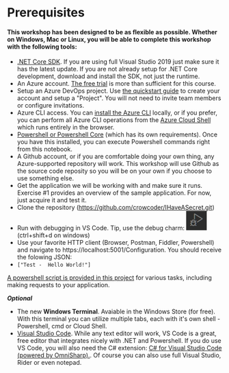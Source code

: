 # Prerequisites

#### This workshop has been designed to be as flexible as possible. Whether on Windows, Mac or Linux, you will be able to complete this workshop with the following tools:

* [.NET Core SDK](https://dotnet.microsoft.com/download/dotnet-core/3.1). If you are using full Visual Studio 2019 just make sure it has the latest update. If you are not already setup for .NET Core development, download and install the SDK, not just the runtime.
* An Azure account. [The free trial](https://azure.microsoft.com/en-us/free/) is more than sufficient for this course.
* Setup an Azure DevOps project. Use [the quickstart guide](https://docs.microsoft.com/en-us/azure/devops/user-guide/sign-up-invite-teammates?view=azure-devops) to create your account and setup a "Project". You will not need to invite team members or configure invitations.
* Azure CLI access. You can [install the Azure CLI](https://docs.microsoft.com/en-us/cli/azure/install-azure-cli?view=azure-cli-latest) locally, or if you prefer, you can perform all Azure CLI operations from the [Azure Cloud Shell](https://shell.azure.com) which runs entirely in the browser. 
* [Powershell or Powershell Core](https://docs.microsoft.com/en-us/powershell/azure/install-az-ps?view=azps-3.0.0) (which has its own requirements). Once you have this installed, you can execute Powershell commands right from this notebook.
* A Github account, or if you are comfortable doing your own thing, any Azure-supported repository will work. This workshop will use Github as the source code reposity so you will be on your own if you choose to use something else.
* Get the application we will be working with and make sure it runs. Exercise #1 provides an overview of the sample application. For now, just acquire it and test it.
 * Clone the repository (https://github.com/crowcoder/IHaveASecret.git)
 * Run with debugging in VS Code. Tip, use the debug charm: ![debug charm](.\img\debug.png) (ctrl+shift+d on windows)
 * Use your favorite HTTP client (Browser, Postman, Fiddler, Powershell) and navigate to https://localhost:5001/Configuration. You should receive the folowing  JSON:
  * `["Test -  Hello World!"]`

  [A powershell script is provided in this project](../scripts/workshop.ps1) for various tasks, including making requests to your application.
 
***Optional***
* The new **Windows Terminal**. Avaiable in the Windows Store (for free). With this terminal you can utilize multiple tabs, each with it's own shell - Powershell, cmd or Cloud Shell.
* [Visual Studio Code](https://code.visualstudio.com/). While any text editor will work, VS Code is a great, free editor that integrates nicely with .NET and Powershell. If you do use VS Code, you will also need the C# extension: [C# for Visual Studio Code (powered by OmniSharp).](https://marketplace.visualstudio.com/items?itemName=ms-dotnettools.csharp). Of course you can also use full Visual Studio, Rider or even notepad. 